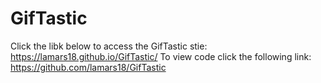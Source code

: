 # GifTastic

Click the libk below to access the GifTastic stie:
https://lamars18.github.io/GifTastic/
To view code click the following link:
https://github.com/lamars18/GifTastic
